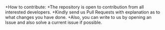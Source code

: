 +How to contribute:
+The repository is open to contribution from all interested developers. 
+Kindly send us Pull Requests with explanation as to what changes you have done.
+Also, you can write to us by opening an Issue and also solve a current issue if possible.
